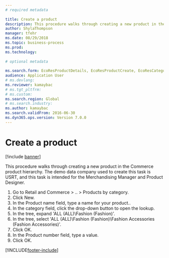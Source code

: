 ```yaml
--- 
# required metadata 
 
title: Create a product
description: This procedure walks through creating a new product in the Commerce product hierarchy. 
author: ShylaThompson
manager: tfehr 
ms.date: 08/29/2018
ms.topic: business-process 
ms.prod:  
ms.technology:  
 
# optional metadata 
 
ms.search.form: EcoResProductDetails, EcoResProductCreate, EcoResCategorySingleLookup   
audience: Application User 
# ms.devlang:  
ms.reviewer: kamaybac
# ms.tgt_pltfrm:  
# ms.custom:  
ms.search.region: Global
# ms.search.industry: 
ms.author: kamaybac
ms.search.validFrom: 2016-06-30 
ms.dyn365.ops.version: Version 7.0.0 
---
```

# Create a product

[!include [banner](../../includes/banner.md)]

This procedure walks through creating a new product in the Commerce product hierarchy. The demo data company used to create this task is USRT, and this task is intended for the Merchandising Manager and Product Designer.

1. Go to Retail and Commerce > .. > Products by category.
2. Click New.
3. In the Product name field, type a name for your product..
4. In the category field, click the drop-down button to open the lookup.
5. In the tree, expand 'ALL (ALL)\Fashion (Fashion)'.
6. In the tree, select 'ALL (ALL)\Fashion (Fashion)\Fashion Accessories (Fashion Accessories)'.
7. Click OK.
8. In the Product number field, type a value.
9. Click OK.



[!INCLUDE[footer-include](../../../includes/footer-banner.md)]